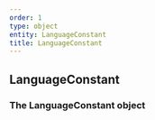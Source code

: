 ```yaml
---
order: 1
type: object
entity: LanguageConstant
title: LanguageConstant
---
```


## LanguageConstant

### The LanguageConstant object
